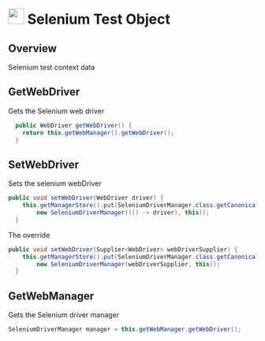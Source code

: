 # <img src="resources/maqslogo.ico" height="32" width="32"> Selenium Test Object

## Overview
Selenium test context data

## GetWebDriver
Gets the Selenium web driver
```java
  public WebDriver getWebDriver() {
    return this.getWebManager().getWebDriver();
  }
```

## SetWebDriver
Sets the selenium webDriver
```java
public void setWebDriver(WebDriver driver) {
    this.getManagerStore().put(SeleniumDriverManager.class.getCanonicalName(),
        new SeleniumDriverManager((() -> driver), this));
  }
```
The override
```java
public void setWebDriver(Supplier<WebDriver> webDriverSupplier) {
    this.getManagerStore().put(SeleniumDriverManager.class.getCanonicalName(),
        new SeleniumDriverManager(webDriverSupplier, this));
  }
```

## GetWebManager
Gets the Selenium driver manager
```java
SeleniumDriverManager manager = this.getWebManager.getWebDriver();
```